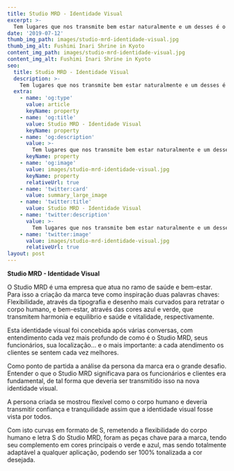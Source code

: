 ```yaml
---
title: Studio MRD - Identidade Visual
excerpt: >-
  Tem lugares que nos transmite bem estar naturalmente e um desses é o Studio MRD. Esta identidade visual foi concebida após várias conversas, com entendimento cada vez mais profundo de como é o Studio MRD, seus funcionários, sua localização... e o mais importante: a cada atendimento os clientes se sentem cada vez melhores.
date: '2019-07-12'
thumb_img_path: images/studio-mrd-identidade-visual.jpg
thumb_img_alt: Fushimi Inari Shrine in Kyoto
content_img_path: images/studio-mrd-identidade-visual.jpg
content_img_alt: Fushimi Inari Shrine in Kyoto
seo:
  title: Studio MRD - Identidade Visual
  description: >-
    Tem lugares que nos transmite bem estar naturalmente e um desses é o Studio MRD.
  extra:
    - name: 'og:type'
      value: article
      keyName: property
    - name: 'og:title'
      value: Studio MRD - Identidade Visual
      keyName: property
    - name: 'og:description'
      value: >-
        Tem lugares que nos transmite bem estar naturalmente e um desses é o Studio MRD.
      keyName: property
    - name: 'og:image'
      value: images/studio-mrd-identidade-visual.jpg
      keyName: property
      relativeUrl: true
    - name: 'twitter:card'
      value: summary_large_image
    - name: 'twitter:title'
      value: Studio MRD - Identidade Visual
    - name: 'twitter:description'
      value: >-
        Tem lugares que nos transmite bem estar naturalmente e um desses é o Studio MRD.
    - name: 'twitter:image'
      value: images/studio-mrd-identidade-visual.jpg
      relativeUrl: true
layout: post
---
```


**Studio MRD - Identidade Visual**

O Studio MRD é uma empresa que atua no ramo de saúde e bem-estar. Para isso a criação da marca teve como inspiração duas palavras chaves: Flexibilidade, através da tipografia e desenho mais curvados para retratar o corpo humano, e bem-estar, através das cores azul e verde, que transmitem harmonia e equilibrio e saúde e vitalidade, respectivamente.

Esta identidade visual foi concebida após várias conversas, com entendimento cada vez mais profundo de como é o Studio MRD, seus funcionários, sua localização... e o mais importante: a cada atendimento os clientes se sentem cada vez melhores.

Como ponto de partida a análise da persona da marca era o grande desafio. Entender o que o Studio MRD significava para os funcionários e clientes era fundamental, de tal forma que deveria ser transmitido isso na nova identidade visual.

A persona criada se mostrou flexível como o corpo humano e deveria transmitir confiança e tranquilidade assim que a identidade visual fosse vista por todos.

Com isto curvas em formato de S, remetendo a flexibilidade do corpo humano e letra S do Studio MRD, foram as peças chave para a marca, tendo seu complemento em cores principais o verde e azul, mas sendo totalmente adaptável a qualquer aplicação, podendo ser 100% tonalizada a cor desejada.